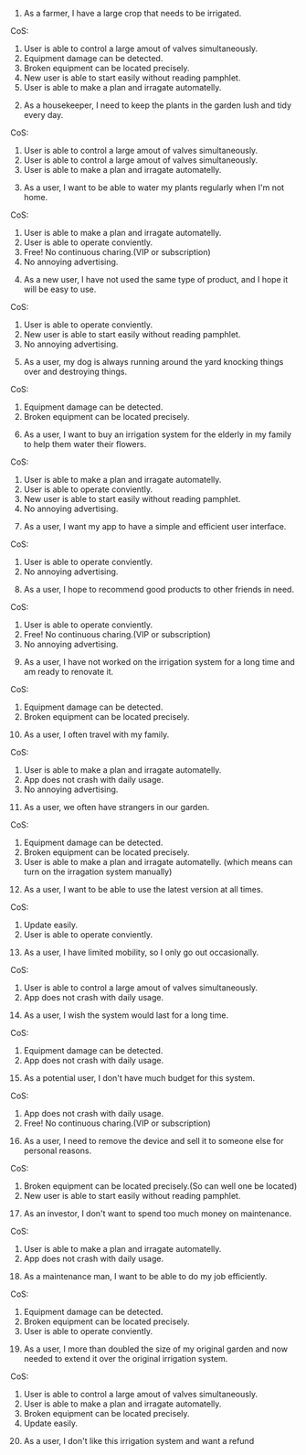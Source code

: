 1) As a farmer, I have a large crop that needs to be irrigated.

CoS:
1. User is able to control a large amout of valves simultaneously.
2. Equipment damage can be detected.
3. Broken equipment can be located precisely.
4. New user is able to start easily without reading pamphlet.
5. User is able to make a plan and irragate automatelly.

2) As a housekeeper, I need to keep the plants in the garden lush and tidy every day.

CoS:
1. User is able to control a large amout of valves simultaneously.
2. User is able to control a large amout of valves simultaneously.
3. User is able to make a plan and irragate automatelly.

3) As a user, I want to be able to water my plants regularly when I'm not home.

CoS:
1. User is able to make a plan and irragate automatelly.
2. User is able to operate conviently.
3. Free! No continuous charing.(VIP or subscription)
4. No annoying advertising.

4) As a new user, I have not used the same type of product, and I hope it will be easy to use.

CoS:
1. User is able to operate conviently.
2. New user is able to start easily without reading pamphlet.
3. No annoying advertising.

5) As a user, my dog is always running around the yard knocking things over and destroying things.

CoS:
1. Equipment damage can be detected.
2. Broken equipment can be located precisely.

6) As a user, I want to buy an irrigation system for the elderly in my family to help them water their flowers.

CoS:
1. User is able to make a plan and irragate automatelly.
2. User is able to operate conviently.
3. New user is able to start easily without reading pamphlet.
4. No annoying advertising.

7) As a user, I want my app to have a simple and efficient user interface.

CoS:
1. User is able to operate conviently.
2. No annoying advertising.

8) As a user, I hope to recommend good products to other friends in need.

CoS:
1. User is able to operate conviently.
2. Free! No continuous charing.(VIP or subscription)
3. No annoying advertising.

9) As a user, I have not worked on the irrigation system for a long time and am ready to renovate it.

CoS:
1. Equipment damage can be detected.
2. Broken equipment can be located precisely.

10) As a user, I often travel with my family.

CoS:
1. User is able to make a plan and irragate automatelly.
2. App does not crash with daily usage.
3. No annoying advertising.

11) As a user, we often have strangers in our garden.

CoS:
1. Equipment damage can be detected.
2. Broken equipment can be located precisely.
3. User is able to make a plan and irragate automatelly. (which means can turn on the irragation system manually)

12) As a user, I want to be able to use the latest version at all times.

CoS:
1. Update easily.
2. User is able to operate conviently.

13) As a user, I have limited mobility, so I only go out occasionally.

CoS:
1. User is able to control a large amout of valves simultaneously.
2. App does not crash with daily usage.

14) As a user, I wish the system would last for a long time.

CoS:
1. Equipment damage can be detected.
2. App does not crash with daily usage.

15) As a potential user, I don't have much budget for this system.

CoS:
1. App does not crash with daily usage.
2. Free! No continuous charing.(VIP or subscription)

16) As a user, I need to remove the device and sell it to someone else for personal reasons.

CoS:
1. Broken equipment can be located precisely.(So can well one be located)
2. New user is able to start easily without reading pamphlet.

17) As an investor, I don't want to spend too much money on maintenance.

CoS:
1. User is able to make a plan and irragate automatelly.
2. App does not crash with daily usage.

18) As a maintenance man, I want to be able to do my job efficiently.

CoS:
1. Equipment damage can be detected.
2. Broken equipment can be located precisely.
3. User is able to operate conviently.

19) As a user, I more than doubled the size of my original garden and now needed to extend it over the original irrigation system.

CoS:
1. User is able to control a large amout of valves simultaneously.
2. User is able to make a plan and irragate automatelly.
3. Broken equipment can be located precisely.
4. Update easily.

20) As a user, I don't like this irrigation system and want a refund
